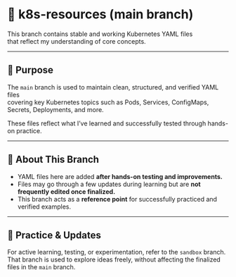# 📁 k8s-resources (main branch)

This branch contains stable and working Kubernetes YAML files  
that reflect my understanding of core concepts.

---

## 🎯 Purpose

The `main` branch is used to maintain clean, structured, and verified YAML files  
covering key Kubernetes topics such as Pods, Services, ConfigMaps, Secrets, Deployments, and more.

These files reflect what I’ve learned and successfully tested through hands-on practice.

---

## 📌 About This Branch

- YAML files here are added **after hands-on testing and improvements.**
- Files may go through a few updates during learning but are **not frequently edited once finalized.**
- This branch acts as a **reference point** for successfully practiced and verified examples.

---

## 🔁 Practice & Updates

For active learning, testing, or experimentation, refer to the `sandbox` branch.
That branch is used to explore ideas freely, without affecting the finalized files in the `main` branch.

